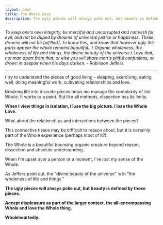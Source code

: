```yaml
---
layout: post
title: The Whole Love
description: The ugly pieces will always poke out, but beauty is defined by these pieces.
---
```

*To keep one's own integrity, be merciful and uncorrupted and not wish for evil; and not be duped by dreams of universal justice or happiness.  These dreams will not be fulfilled.*\\
*To know this, and know that however ugly the parts appear the whole remains beautiful...*\\
*Organic wholeness, the wholeness of life and things, the divine beauty of the universe.*\\
*Love that, not man apart from that, or else you will share man's pitiful confusions, or drown in despair when his days darken.* - Robinson Jeffers

-------

I try to understand the pieces of good living -  sleeping, exercising, eating well, doing meaningful work, cultivating relationships and love.

Breaking life into discrete pieces helps me manage the complexity of the Whole. It works to a point. But like all methods, dissection has its limits.

**When I view things in isolation, I lose the big picture.  I lose the Whole Love.**

What about the relationships and interactions between the pieces?

This connective tissue may be difficult to reason about, but it is certainly part of the Whole experience (perhaps most of it?).

The Whole is a beautiful bouncing organic creature beyond reason, dissection and absolute understanding.

When I'm upset over a person or a moment, I've lost my sense of the Whole.

As Jeffers point out, the "divine beauty of the universe" is in "the wholeness of life and things."

**The ugly pieces will always poke out, but beauty is defined by these pieces.**

**Accept displeasure as part of the larger context, the all-encompassing Whole and love the Whole thing.**

**Wholeheartedly.**
